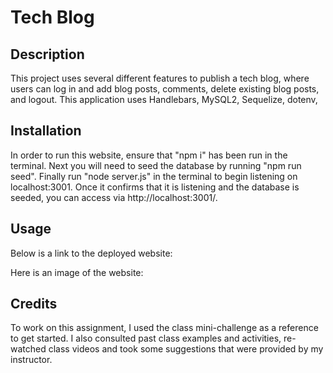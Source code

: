 # Tech Blog

## Description
This project uses several different features to publish a tech blog, where users can log in and add blog posts, comments, delete existing blog posts, and logout. This application uses Handlebars, MySQL2, Sequelize, dotenv, 

## Installation
In order to run this website, ensure that "npm i" has been run in the terminal. Next you will need to seed the database by running "npm run seed". Finally run "node server.js" in the terminal to begin listening on localhost:3001. Once it confirms that it is listening and the database is seeded, you can access via http://localhost:3001/.

## Usage
Below is a link to the deployed website:

Here is an image of the website:

## Credits
To work on this assignment, I used the class mini-challenge as a reference to get started. I also consulted past class examples and activities, re-watched class videos and took some suggestions that were provided by my instructor.


